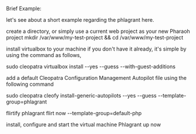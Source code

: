 Brief Example:

let's see about a short example regarding the phlagrant here.

create a directory, or simply use a current web project as your new Pharaoh project mkdir /var/www/my-test-project && cd /var/www/my-test-project

install virtualbox to your machine if you don't have it already, it's simple by using the command as follows,

 sudo cleopatra virtualbox install --yes --guess --with-guest-additions

add a default Cleopatra Configuration Management Autopilot file using the following command

sudo cleopatra cleofy install-generic-autopilots --yes --guess --template-group=phlagrant

flirtify phlagrant flirt now --template-group=default-php

install, configure and start the virtual machine Phlagrant up now
